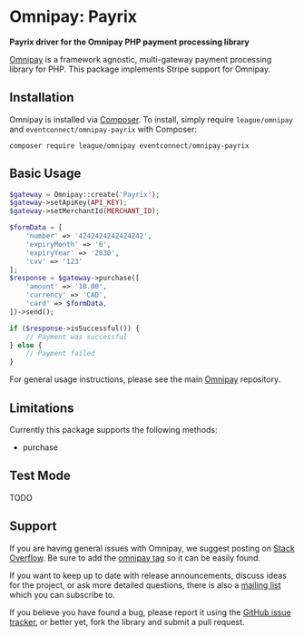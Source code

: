 # Omnipay: Payrix

**Payrix driver for the Omnipay PHP payment processing library**

[Omnipay](https://github.com/thephpleague/omnipay) is a framework agnostic, multi-gateway payment
processing library for PHP. This package implements Stripe support for Omnipay.

## Installation

Omnipay is installed via [Composer](http://getcomposer.org/). To install, simply require `league/omnipay` and `eventconnect/omnipay-payrix` with Composer:

```
composer require league/omnipay eventconnect/omnipay-payrix
```

## Basic Usage
```php
$gateway = Omnipay::create('Payrix');
$gateway->setApiKey(API_KEY);
$gateway->setMerchantId(MERCHANT_ID);

$formData = [
    'number' => '4242424242424242',
    'expiryMonth' => '6',
    'expiryYear' => '2030',
    'cvv' => '123'
];
$response = $gateway->purchase([
    'amount' => '10.00',
    'currency' => 'CAD',
    'card' => $formData,
])->send();

if ($response->isSuccessful()) {
    // Payment was successful
} else {
    // Payment failed
}
```
For general usage instructions, please see the main [Omnipay](https://github.com/thephpleague/omnipay) repository.

## Limitations
Currently this package supports the following methods:
- purchase

## Test Mode
TODO

## Support

If you are having general issues with Omnipay, we suggest posting on
[Stack Overflow](http://stackoverflow.com/). Be sure to add the
[omnipay tag](http://stackoverflow.com/questions/tagged/omnipay) so it can be easily found.

If you want to keep up to date with release announcements, discuss ideas for the project,
or ask more detailed questions, there is also a [mailing list](https://groups.google.com/forum/#!forum/omnipay) which
you can subscribe to.

If you believe you have found a bug, please report it using the [GitHub issue tracker](https://github.com/RoomRoster/omnipay-payrix/issues),
or better yet, fork the library and submit a pull request.
